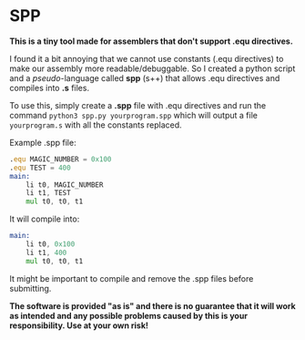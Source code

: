 # SPP
**This is a tiny tool made for assemblers that don't support .equ directives.**

I found it a bit annoying that we cannot use constants (.equ directives) to make our assembly more readable/debuggable. So I created a python script and a *pseudo*-language called **spp** (s++) that allows .equ directives and compiles into **.s** files.

To use this, simply create a **.spp** file with .equ directives and run the command
`python3 spp.py yourprogram.spp`
which will output a file `yourprogram.s` with all the constants replaced.

Example .spp file:
```asm
.equ MAGIC_NUMBER = 0x100
.equ TEST = 400
main:
    li t0, MAGIC_NUMBER
    li t1, TEST
    mul t0, t0, t1
```
It will compile into:
```asm
main:
    li t0, 0x100
    li t1, 400
    mul t0, t0, t1
```
It might be important to compile and remove the .spp files before submitting.

**The software is provided "as is" and there is no guarantee that it will work as intended and any possible problems caused by this is your responsibility. Use at your own risk!**